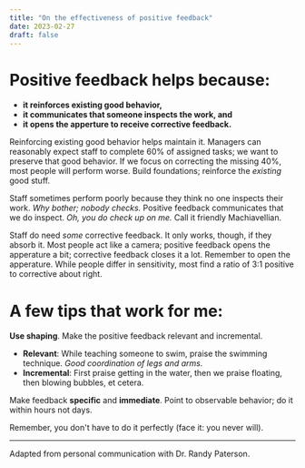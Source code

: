 ```yaml
---
title: "On the effectiveness of positive feedback"
date: 2023-02-27
draft: false
---
```


# Positive feedback helps because:

- **it reinforces existing good behavior,**
- **it communicates that someone inspects the work, and**
- **it opens the apperture to receive corrective feedback.**

Reinforcing existing good behavior helps maintain it. Managers can reasonably expect staff to complete 60% of assigned tasks; we want to preserve that good behavior. If we focus on correcting the missing 40%, most people will perform worse. Build foundations; reinforce the _existing_ good stuff.

Staff sometimes perform poorly because they think no one inspects their work. _Why bother; nobody checks._ Positive feedback communicates that we do inspect. _Oh, you do check up on me._ Call it friendly Machiavellian.

Staff do need _some_ corrective feedback. It only works, though, if they absorb it. Most people act like a camera; positive feedback opens the apperature a bit; corrective feedback closes it a lot. Remember to open the apperature. While people differ in sensitivity, most find a ratio of 3:1 positive to corrective about right.

#  A few tips that work for me:

**Use shaping**.  Make the positive feedback relevant and incremental.

* **Relevant**: While teaching someone to swim, praise the swimming technique. _Good coordination of legs and arms._
* **Incremental**: First praise getting in the water, then we praise floating, then blowing bubbles, et cetera.

Make feedback **specific** and **immediate**. Point to observable behavior; do it within hours not days.

Remember, you don't have to do it perfectly (face it: you never will).

---

Adapted from personal communication with Dr. Randy Paterson.

